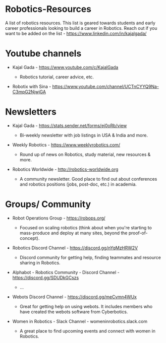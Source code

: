 # Robotics-Resources
A list of robotics resources. This list is geared towards students and early career professionals looking to build a career in Robotics. Reach out if you want to be added on the list - https://www.linkedin.com/in/kajalgada/

# Youtube channels

+ Kajal Gada - https://www.youtube.com/c/KajalGada

  + Robotics tutorial, career advice, etc.
  
+ Robotix with Sina - https://www.youtube.com/channel/UCTnCYYQ9Na-C3mpG2NjwjGA


# Newsletters

+ Kajal Gada - https://stats.sender.net/forms/ej0oRb/view

  + Bi-weekly newsletter with job listings in USA & India and more.

+ Weekly Robotics - https://www.weeklyrobotics.com/
  
  + Round up of news on Robotics, study material, new resources & more.

+ Robotics Worldwide - http://robotics-worldwide.org

  + A community newsletter. Good place to find out about conferences and robotics positions (jobs, post-doc, etc.) in academia.
  
# Groups/ Community

+ Robot Operations Group - https://robops.org/
  
  + Focused on scaling robotics (think about when you're starting to mass-produce and deploy at many sites, beyond the proof-of-concept).

+ Robotics Discord Channel - https://discord.gg/nYqMzHRW2V

  + Discord community for getting help, finding teammates and resource sharing in Robotics.

+ Alphabot - Robotics Community - Discord Channel - https://discord.gg/SDUDkGCszs

  + ...

+ Webots Discord Channel - https://discord.gg/meCvmn4WUx

  + Great for getting help on using webots. It includes members who have created the webots software from Cyberbotics.

+ Women in Robotics - Slack Channel - womeninrobotics.slack.com

  + A great place to find upcoming events and connect with women in Robotics.


